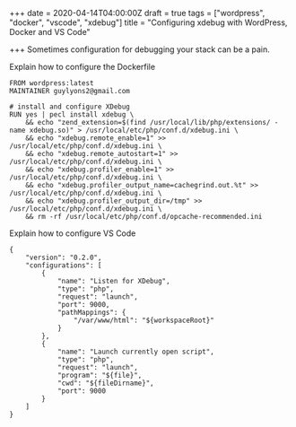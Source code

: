 +++
date = 2020-04-14T04:00:00Z
draft = true
tags = ["wordpress", "docker", "vscode", "xdebug"]
title = "Configuring xdebug with WordPress, Docker and VS Code"

+++
Sometimes configuration for debugging your stack can be a pain.

Explain how to configure the Dockerfile

    FROM wordpress:latest
    MAINTAINER guylyons2@gmail.com
    
    # install and configure XDebug
    RUN yes | pecl install xdebug \
        && echo "zend_extension=$(find /usr/local/lib/php/extensions/ -name xdebug.so)" > /usr/local/etc/php/conf.d/xdebug.ini \
        && echo "xdebug.remote_enable=1" >> /usr/local/etc/php/conf.d/xdebug.ini \
        && echo "xdebug.remote_autostart=1" >> /usr/local/etc/php/conf.d/xdebug.ini \
        && echo "xdebug.profiler_enable=1" >> /usr/local/etc/php/conf.d/xdebug.ini \
        && echo "xdebug.profiler_output_name=cachegrind.out.%t" >> /usr/local/etc/php/conf.d/xdebug.ini \
        && echo "xdebug.profiler_output_dir=/tmp" >> /usr/local/etc/php/conf.d/xdebug.ini \
        && rm -rf /usr/local/etc/php/conf.d/opcache-recommended.ini
    

Explain how to configure VS Code

    {
        "version": "0.2.0",
        "configurations": [
            {
                "name": "Listen for XDebug",
                "type": "php",
                "request": "launch",
                "port": 9000,
                "pathMappings": {
                    "/var/www/html": "${workspaceRoot}"
                }
            },
            {
                "name": "Launch currently open script",
                "type": "php",
                "request": "launch",
                "program": "${file}",
                "cwd": "${fileDirname}",
                "port": 9000
            }
        ]
    }
